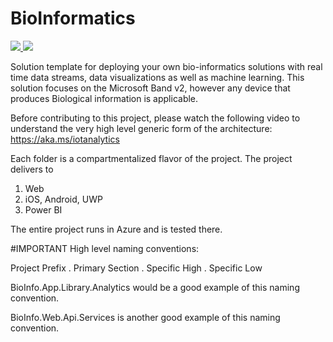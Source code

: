 # BioInformatics

<a href="https://portal.azure.com/#create/Microsoft.Template/uri/https%3A%2F%2Fraw.githubusercontent.com%2Fdrcrook1%2FBioInformatics%2Fmaster%2FAutomation%2FAzureResourceGroup%2FTemplates%2Fazuredeploy.json" target="_blank">
    <img src="http://azuredeploy.net/deploybutton.png"/>
</a>

<a href="http://armviz.io/#/?load=https%3A%2F%2Fraw.githubusercontent.com%2Fdrcrook1%2FBioInformatics%2Fmaster%2FAutomation%2FAzureResourceGroup%2FTemplates%2Fazuredeploy.json" target="_blank">
    <img src="http://armviz.io/visualizebutton.png"/>
</a>

Solution template for deploying your own bio-informatics solutions with real time data streams, data visualizations
as well as machine learning.  This solution focuses on the Microsoft Band v2, however any device that produces
Biological information is applicable.

Before contributing to this project, please watch the following video to understand the very high 
level generic form of the architecture: https://aka.ms/iotanalytics 

Each folder is a compartmentalized flavor of the project.  The project delivers to
1. Web
2. iOS, Android, UWP
3. Power BI

The entire project runs in Azure and is tested there.

#IMPORTANT
High level naming conventions:

Project Prefix . Primary Section . Specific High . Specific Low

BioInfo.App.Library.Analytics  would be a good example of this naming convention.

BioInfo.Web.Api.Services is another good example of this naming convention. 
